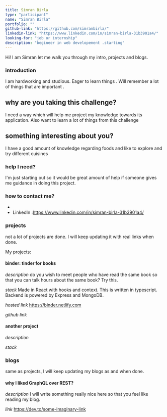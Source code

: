 ```yaml
---
title: Simran Birla
type: "participant"
name: "Simran Birla"
portfolio: ""
github-link: "https://github.com/simranbirla/"
linkedin-link: "https://www.linkedin.com/in/simran-birla-31b3901a4/"
looking-for: "job or internship"
description: "begineer in web developement .starting"
---
```


Hi! I am Simran let me walk you through my intro, projects and blogs.

### introduction

I am hardworking and studious. Eager to learn things . Will remember a lot of things that are important .

## why are you taking this challenge?

I need a way which will help me project my knowledge towards its application. Also want to learn a lot of things from this challenge

## something interesting about you?

I have a good amount of knowledge regarding foods and like to explore and try different cuisines

### help I need?

I'm just starting out so it would be great amount of help if someone gives me guidance in doing this project.

### how to contact me?

- 
- LinkedIn :https://www.linkedin.com/in/simran-birla-31b3901a4/

### projects

not a lot of projects are done. I will keep updating it with real links when done.

My projects:

#### binder: tinder for books

_description_ do you wish to meet people who have read the same book so that you can talk hours about the same book? Try this.

_stack_ Made in React with hooks and context. This is written in typescript. Backend is powered by Express and MongoDB.

_hosted link_ https://binder.netlify.com

_github link_
#### another project

_description_

_stack_

### blogs

same as projects, I will keep updating my blogs as and when done.

#### why I liked GraphQL over REST?

_description_ I will write something really nice here so that you feel like reading my blog.

_link_ https://dev.to/some-imaginary-link

